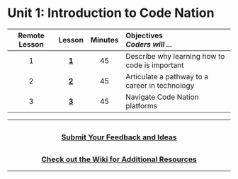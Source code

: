 # Unit 1: Introduction to Code Nation

|Remote Lesson|                                                    Lesson                                                     | Minutes | Objectives <br> _Coders will ..._            |
| :--------------:|:--------------------------------------: | :-----: | :--------------------------------------------- |
|1| [**1**](https://docs.google.com/presentation/d/1INtV-eVoC1IFpt4JlQTfTgHCdFEDw82ikR8nZlEAvUI/edit?usp=sharing) |   45    | Describe why learning how to code is important |
|2| [**2**](https://docs.google.com/presentation/d/1ojN94pBLetwXHtRph-9moRq8A8PSt08WVzzRD85Qr0I/edit?usp=sharing) |   45    | Articulate a pathway to a career in technology |
|3| [**3**](https://docs.google.com/presentation/d/14Osxw5NMGJdAQe0YRV3BznXzg1yPOKxCoJPOkFupPHQ/edit?usp=sharing) |   45    | Navigate Code Nation platforms                 |

---

## <h3 align="center"><a href="https://forms.gle/vyAD1HFwXHZMRXrr9">Submit Your Feedback and Ideas</a></h3>

## <h3 align="center"><a href="https://github.com/itscodenation/curriculum-20-21/wiki">Check out the Wiki for Additional Resources</a></h3>

---
